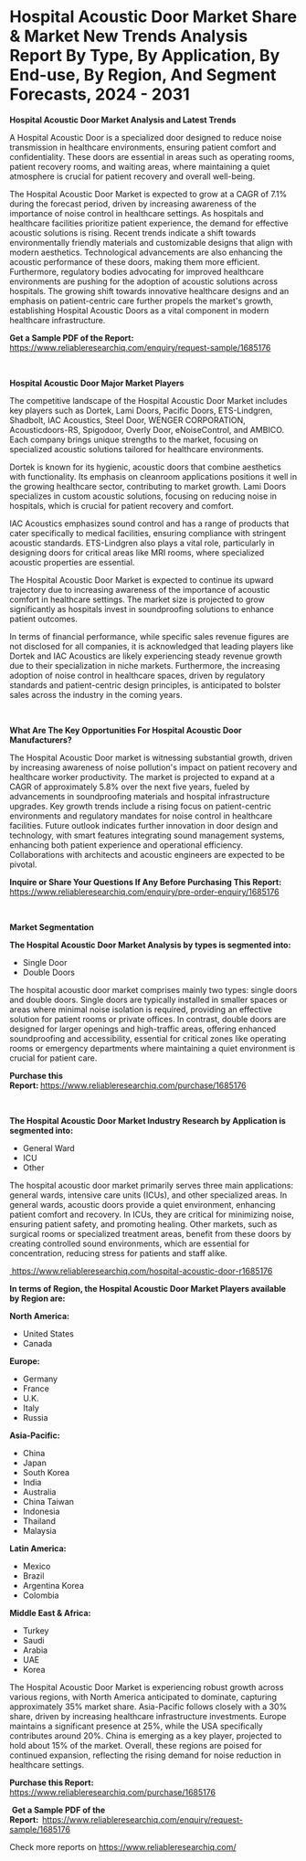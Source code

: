 <p><h1>Hospital Acoustic Door Market Share & Market New Trends Analysis Report By Type, By Application, By End-use, By Region, And Segment Forecasts, 2024 - 2031</h1></p><p><strong>Hospital Acoustic Door Market Analysis and Latest Trends</strong></p>
<p><p>A Hospital Acoustic Door is a specialized door designed to reduce noise transmission in healthcare environments, ensuring patient comfort and confidentiality. These doors are essential in areas such as operating rooms, patient recovery rooms, and waiting areas, where maintaining a quiet atmosphere is crucial for patient recovery and overall well-being. </p><p>The Hospital Acoustic Door Market is expected to grow at a CAGR of 7.1% during the forecast period, driven by increasing awareness of the importance of noise control in healthcare settings. As hospitals and healthcare facilities prioritize patient experience, the demand for effective acoustic solutions is rising. Recent trends indicate a shift towards environmentally friendly materials and customizable designs that align with modern aesthetics. Technological advancements are also enhancing the acoustic performance of these doors, making them more efficient. Furthermore, regulatory bodies advocating for improved healthcare environments are pushing for the adoption of acoustic solutions across hospitals. The growing shift towards innovative healthcare designs and an emphasis on patient-centric care further propels the market's growth, establishing Hospital Acoustic Doors as a vital component in modern healthcare infrastructure.</p></p>
<p><strong>Get a Sample PDF of the Report:&nbsp;</strong> <a href="https://www.reliableresearchiq.com/enquiry/request-sample/1685176?utm_campaign=1123&utm_medium=2&utm_source=Github&utm_content=ia&utm_term=30122024&utm_id=hospital-acoustic-door">https://www.reliableresearchiq.com/enquiry/request-sample/1685176</a></p>
<p>&nbsp;</p>
<p><strong>Hospital Acoustic Door Major Market Players</strong></p>
<p><p>The competitive landscape of the Hospital Acoustic Door Market includes key players such as Dortek, Lami Doors, Pacific Doors, ETS-Lindgren, Shadbolt, IAC Acoustics, Steel Door, WENGER CORPORATION, Acousticdoors-RS, Spigodoor, Overly Door, eNoiseControl, and AMBICO. Each company brings unique strengths to the market, focusing on specialized acoustic solutions tailored for healthcare environments.</p><p>Dortek is known for its hygienic, acoustic doors that combine aesthetics with functionality. Its emphasis on cleanroom applications positions it well in the growing healthcare sector, contributing to market growth. Lami Doors specializes in custom acoustic solutions, focusing on reducing noise in hospitals, which is crucial for patient recovery and comfort.</p><p>IAC Acoustics emphasizes sound control and has a range of products that cater specifically to medical facilities, ensuring compliance with stringent acoustic standards. ETS-Lindgren also plays a vital role, particularly in designing doors for critical areas like MRI rooms, where specialized acoustic properties are essential.</p><p>The Hospital Acoustic Door Market is expected to continue its upward trajectory due to increasing awareness of the importance of acoustic comfort in healthcare settings. The market size is projected to grow significantly as hospitals invest in soundproofing solutions to enhance patient outcomes.</p><p>In terms of financial performance, while specific sales revenue figures are not disclosed for all companies, it is acknowledged that leading players like Dortek and IAC Acoustics are likely experiencing steady revenue growth due to their specialization in niche markets. Furthermore, the increasing adoption of noise control in healthcare spaces, driven by regulatory standards and patient-centric design principles, is anticipated to bolster sales across the industry in the coming years.</p></p>
<p>&nbsp;</p>
<p><strong>What Are The Key Opportunities For Hospital Acoustic Door Manufacturers?</strong></p>
<p><p>The Hospital Acoustic Door market is witnessing substantial growth, driven by increasing awareness of noise pollution's impact on patient recovery and healthcare worker productivity. The market is projected to expand at a CAGR of approximately 5.8% over the next five years, fueled by advancements in soundproofing materials and hospital infrastructure upgrades. Key growth trends include a rising focus on patient-centric environments and regulatory mandates for noise control in healthcare facilities. Future outlook indicates further innovation in door design and technology, with smart features integrating sound management systems, enhancing both patient experience and operational efficiency. Collaborations with architects and acoustic engineers are expected to be pivotal.</p></p>
<p><strong>Inquire or Share Your Questions If Any Before Purchasing This Report:</strong> <a href="https://www.reliableresearchiq.com/enquiry/pre-order-enquiry/1685176?utm_campaign=1123&utm_medium=2&utm_source=Github&utm_content=ia&utm_term=30122024&utm_id=hospital-acoustic-door">https://www.reliableresearchiq.com/enquiry/pre-order-enquiry/1685176</a></p>
<p>&nbsp;</p>
<p><strong>Market Segmentation</strong></p>
<p><strong>The Hospital Acoustic Door Market Analysis by types is segmented into:</strong></p>
<p><ul><li>Single Door</li><li>Double Doors</li></ul></p>
<p><p>The hospital acoustic door market comprises mainly two types: single doors and double doors. Single doors are typically installed in smaller spaces or areas where minimal noise isolation is required, providing an effective solution for patient rooms or private offices. In contrast, double doors are designed for larger openings and high-traffic areas, offering enhanced soundproofing and accessibility, essential for critical zones like operating rooms or emergency departments where maintaining a quiet environment is crucial for patient care.</p></p>
<p><strong>Purchase this Report:&nbsp;</strong><a href="https://www.reliableresearchiq.com/purchase/1685176?utm_campaign=1123&utm_medium=2&utm_source=Github&utm_content=ia&utm_term=30122024&utm_id=hospital-acoustic-door">https://www.reliableresearchiq.com/purchase/1685176</a></p>
<p>&nbsp;</p>
<p><strong>The Hospital Acoustic Door Market Industry Research by Application is segmented into:</strong></p>
<p><ul><li>General Ward</li><li>ICU</li><li>Other</li></ul></p>
<p><p>The hospital acoustic door market primarily serves three main applications: general wards, intensive care units (ICUs), and other specialized areas. In general wards, acoustic doors provide a quiet environment, enhancing patient comfort and recovery. In ICUs, they are critical for minimizing noise, ensuring patient safety, and promoting healing. Other markets, such as surgical rooms or specialized treatment areas, benefit from these doors by creating controlled sound environments, which are essential for concentration, reducing stress for patients and staff alike.</p></p>
<p><a href="https://www.reliableresearchiq.com/hospital-acoustic-door-r1685176?utm_campaign=1123&utm_medium=2&utm_source=Github&utm_content=ia&utm_term=30122024&utm_id=hospital-acoustic-door">&nbsp;https://www.reliableresearchiq.com/hospital-acoustic-door-r1685176</a></p>
<p><strong>In terms of Region, the Hospital Acoustic Door Market Players available by Region are:</strong></p>
<p>
    <p> <strong> North America: </strong>
        <ul>
            <li>United States</li>
            <li>Canada</li>
        </ul>
        </p> 
    <p> <strong> Europe: </strong>
        <ul>
            <li>Germany</li>
            <li>France</li>
            <li>U.K.</li>
            <li>Italy</li>
            <li>Russia</li>
        </ul>
        </p> 
    <p> <strong> Asia-Pacific: </strong>
        <ul>
            <li>China</li>
            <li>Japan</li>
            <li>South Korea</li>
            <li>India</li>
            <li>Australia</li>
            <li>China Taiwan</li>
            <li>Indonesia</li>
            <li>Thailand</li>
            <li>Malaysia</li>
        </ul>
        </p> 
    <p> <strong> Latin America: </strong>
        <ul>
            <li>Mexico</li>
            <li>Brazil</li>
            <li>Argentina Korea</li>
            <li>Colombia</li>
        </ul>
        </p> 
    <p> <strong> Middle East & Africa: </strong>
        <ul>
            <li>Turkey</li>
            <li>Saudi</li>
            <li>Arabia</li>
            <li>UAE</li>
            <li>Korea</li>
        </ul>
    </p>
    </p>
<p><p>The Hospital Acoustic Door Market is experiencing robust growth across various regions, with North America anticipated to dominate, capturing approximately 35% market share. Asia-Pacific follows closely with a 30% share, driven by increasing healthcare infrastructure investments. Europe maintains a significant presence at 25%, while the USA specifically contributes around 20%. China is emerging as a key player, projected to hold about 15% of the market. Overall, these regions are poised for continued expansion, reflecting the rising demand for noise reduction in healthcare settings.</p></p>
<p><strong>Purchase this Report: </strong><a href="https://www.reliableresearchiq.com/purchase/1685176?utm_campaign=1123&utm_medium=2&utm_source=Github&utm_content=ia&utm_term=30122024&utm_id=hospital-acoustic-door">https://www.reliableresearchiq.com/purchase/1685176</a></p>
<p>&nbsp;<strong>Get a Sample PDF of the Report:&nbsp;&nbsp;</strong><a href="https://www.reliableresearchiq.com/enquiry/request-sample/1685176?utm_campaign=1123&utm_medium=2&utm_source=Github&utm_content=ia&utm_term=30122024&utm_id=hospital-acoustic-door">https://www.reliableresearchiq.com/enquiry/request-sample/1685176</a></p>
<p><strong></strong></p>
<p>Check more reports on <a href="https://www.reliableresearchiq.com/?utm_campaign=1123&utm_medium=2&utm_source=Github&utm_content=ia&utm_term=30122024&utm_id=hospital-acoustic-door">https://www.reliableresearchiq.com/</a></p>